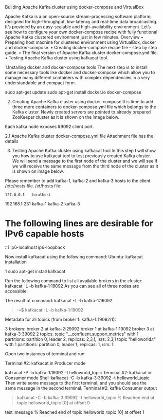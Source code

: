 Building Apache Kafka cluster using docker-compose and VirtualBox
 
Apache Kafka is a an open-source stream-processing software platform, designed for high-throughput, low-latency and real-time data broadcasting. It’s provided by an easy-scalable and high-availability environment. Let’s see how to configure your own docker-compose recipe with fully functional Apache Kafka clustered environment just in few minutes.
Overview
•	Preparing host machine for clustered environment using VirtualBox, docker and docker-compose.
•	Creating docker-compose recipe file – step by step guide.
•	The final version of Apache Kafka cluster docker-compose.yml file.
•	Testing Apache Kafka cluster using kafkacat tool.
 

 1.Installing docker and docker-compose tools
The next step is to install some necessary tools like docker and docker-compose which allow you to manage many different containers with complex dependencies in a very understandable and compact form.

sudo apt-get update
sudo apt-get install docker.io docker-compose

 
2. Creating Apache Kafka cluster using docker-compose
It is time to add three more containers to docker-compose.yml file which belongs to the Kafka cluster. Newly created servers are pointed to already prepared ZooKeeper cluster as it is shown on the image below.
 
Each kafka node exposes #9092 client port.


2.1 Apache Kafka cluster docker-compose.yml file
Attachment file has the details

	
 
3. Testing Apache Kafka cluster using kafkacat tool
In this step I will show you how to use kafkacat tool to test previously created Kafka cluster. We will send a message to the first node of the cluster and we will see if we will receive the same message from the third node of the cluster as it is shown on image below.
 
 
Please remember to add kafka-1, kafka-2 and kafka-3 hosts to the client /etc/hosts file.
/et/hosts file:

	127.0.0.1	localhost
 
 
192.168.1.231 kafka-1 kafka-2 kafka-3
 
# The following lines are desirable for IPv6 capable hosts
::1     ip6-localhost ip6-loopback
 

Now install kafkacat using the following command:
Ubuntu: kafkacat installation

1	sudo apt-get install kafkacat
	


Run the following command to list all available brokers in the cluster:
kafkacat -L -b kafka-1:19092
As you can see all of three nodes are accessible:

The result of command: kafkacat -L -b kafka-1:19092
>:~$ kafkacat -L -b kafka-1:19092

Metadata for all topics (from broker 1: kafka-1:19092/1):

3 brokers:
broker 2 at kafka-2:29092
broker 1 at kafka-1:19092
broker 3 at kafka-3:39092
2 topics:
topic "__confluent.support.metrics" with 1 partitions:
partition 0, leader 2, replicas: 2,3,1, isrs: 2,3,1
topic "helloworld.t" with 1 partitions:
partition 0, leader 1, replicas: 1, isrs: 1

Open two instances of terminal and run:

Terminal #2: kafkacat in Producer mode

kafkacat -P -b kafka-1:19092 -t helloworld_topic
Terminal #2: kafkacat in Consumer mode
Shell
kafkacat -C -b kafka-3:39092 -t helloworld_topic
Then write some message to the first terminal, and you should see the same message in the second terminal.
Terminal #2: kafka Consumer output


>kafkacat -C -b kafka-3:39092 -t helloworld_topic
% Reached end of topic helloworld_topic [0] at offset 0
 
test_message
% Reached end of topic helloworld_topic [0] at offset 1

